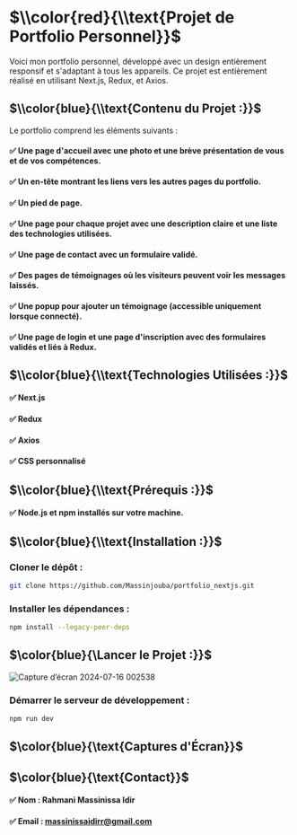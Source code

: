 # $\\color{red}{\\text{Projet de Portfolio Personnel}}$
Voici mon portfolio personnel, développé avec un design entièrement responsif et s'adaptant à tous les appareils. Ce projet est entièrement réalisé en utilisant Next.js, Redux, et Axios.

## $\\color{blue}{\\text{Contenu du Projet :}}$
Le portfolio comprend les éléments suivants :
####  ✅ Une page d'accueil avec une photo et une brève présentation de vous et de vos compétences.
####  ✅ Un en-tête montrant les liens vers les autres pages du portfolio.
####  ✅ Un pied de page.
####  ✅ Une page pour chaque projet avec une description claire et une liste des technologies utilisées.
####  ✅ Une page de contact avec un formulaire validé.
####  ✅ Des pages de témoignages où les visiteurs peuvent voir les messages laissés.
####  ✅ Une popup pour ajouter un témoignage (accessible uniquement lorsque connecté).
####  ✅ Une page de login et une page d'inscription avec des formulaires validés et liés à Redux.

## $\\color{blue}{\\text{Technologies Utilisées :}}$
####  ✅ Next.js
####  ✅ Redux
####  ✅ Axios
####  ✅ CSS personnalisé

## $\\color{blue}{\\text{Prérequis :}}$
####  ✅ Node.js et npm installés sur votre machine.

## $\\color{blue}{\\text{Installation :}}$
### Cloner le dépôt :
```bash
git clone https://github.com/Massinjouba/portfolio_nextjs.git
```
### Installer les dépendances :
```bash
npm install --legacy-peer-deps
```

## $\\color{blue}{\Lancer le Projet :}}$
![Capture d’écran 2024-07-16 002538](https://github.com/user-attachments/assets/1ae49acd-1e7b-40c1-a151-ab657a269821)

### Démarrer le serveur de développement  :
```bash
npm run dev
```

## $\color{blue}{\text{Captures d'Écran}}$

## $\color{blue}{\text{Contact}}$
#### ✅ Nom : Rahmani Massinissa Idir
#### ✅ Email : massinissaidirr@gmail.com
